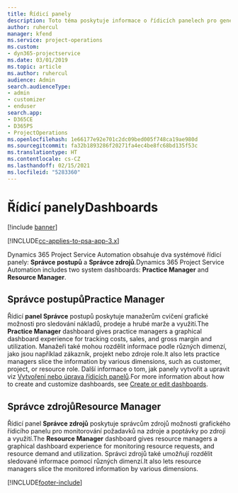 ```yaml
---
title: Řídicí panely
description: Toto téma poskytuje informace o řídicích panelech pro generování sestav, které jsou součástí Dynamics 365 Project Service Automation.
author: ruhercul
manager: kfend
ms.service: project-operations
ms.custom:
- dyn365-projectservice
ms.date: 03/01/2019
ms.topic: article
ms.author: ruhercul
audience: Admin
search.audienceType:
- admin
- customizer
- enduser
search.app:
- D365CE
- D365PS
- ProjectOperations
ms.openlocfilehash: 1e66177e92e701c2dc09bed005f748ca19ae980d
ms.sourcegitcommit: fa32b1893286f20271fa4ec4be8fc68bd135f53c
ms.translationtype: HT
ms.contentlocale: cs-CZ
ms.lasthandoff: 02/15/2021
ms.locfileid: "5283360"
---
```

# <a name="dashboards"></a><span data-ttu-id="7f025-103">Řídicí panely</span><span class="sxs-lookup"><span data-stu-id="7f025-103">Dashboards</span></span>

[!include [banner](../includes/psa-now-project-operations.md)]

[!INCLUDE[cc-applies-to-psa-app-3.x](../includes/cc-applies-to-psa-app-3x.md)]

<span data-ttu-id="7f025-104">Dynamics 365 Project Service Automation obsahuje dva systémové řídicí panely: **Správce postupů** a **Správce zdrojů**.</span><span class="sxs-lookup"><span data-stu-id="7f025-104">Dynamics 365 Project Service Automation includes two system dashboards: **Practice Manager** and **Resource Manager**.</span></span>

## <a name="practice-manager"></a><span data-ttu-id="7f025-105">Správce postupů</span><span class="sxs-lookup"><span data-stu-id="7f025-105">Practice Manager</span></span> 

<span data-ttu-id="7f025-106">Řídicí **panel Správce** postupů poskytuje manažerům cvičení grafické možnosti pro sledování nákladů, prodeje a hrubé marže a využití.</span><span class="sxs-lookup"><span data-stu-id="7f025-106">The **Practice Manager** dashboard gives practice managers a graphical dashboard experience for tracking costs, sales, and gross margin and utilization.</span></span> <span data-ttu-id="7f025-107">Manažeři také mohou rozdělit informace podle různých dimenzí, jako jsou například zákazník, projekt nebo zdroje role.</span><span class="sxs-lookup"><span data-stu-id="7f025-107">It also lets practice managers slice the information by various dimensions, such as customer, project, or resource role.</span></span> <span data-ttu-id="7f025-108">Další informace o tom, jak panely vytvořit a upravit viz [Vytvoření nebo úprava řídicích panelů](https://docs.microsoft.com/dynamics365/customerengagement/on-premises/customize/create-edit-dashboards).</span><span class="sxs-lookup"><span data-stu-id="7f025-108">For more information about how to create and customize dashboards, see [Create or edit dashboards](https://docs.microsoft.com/dynamics365/customerengagement/on-premises/customize/create-edit-dashboards).</span></span>

## <a name="resource-manager"></a><span data-ttu-id="7f025-109">Správce zdrojů</span><span class="sxs-lookup"><span data-stu-id="7f025-109">Resource Manager</span></span> 

<span data-ttu-id="7f025-110">Řídicí panel **Správce zdrojů** poskytuje správcům zdrojů možnosti grafického řídicího panelu pro monitorování požadavků na zdroje a poptávky po zdroji a využití.</span><span class="sxs-lookup"><span data-stu-id="7f025-110">The **Resource Manager** dashboard gives resource managers a graphical dashboard experience for monitoring resource requests, and resource demand and utilization.</span></span> <span data-ttu-id="7f025-111">Správci zdrojů také umožňují rozdělit sledované informace pomocí různých dimenzí.</span><span class="sxs-lookup"><span data-stu-id="7f025-111">It also lets resource managers slice the monitored information by various dimensions.</span></span>


[!INCLUDE[footer-include](../includes/footer-banner.md)]